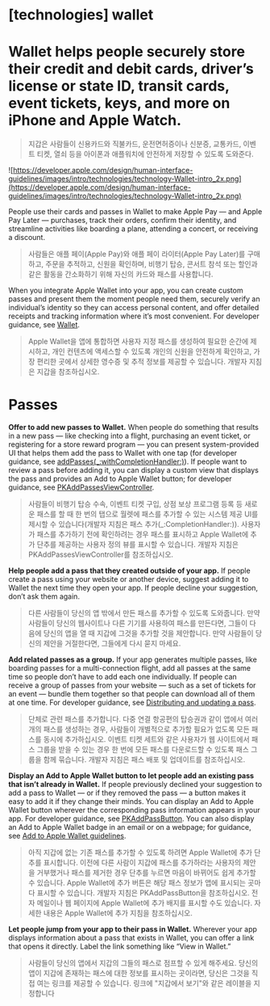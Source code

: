 # **[technologies] wallet**

# Wallet helps people securely store their credit and debit cards, driver’s license or state ID, transit cards, event tickets, keys, and more on iPhone and Apple Watch.
> 지갑은 사람들이 신용카드와 직불카드, 운전면허증이나 신분증, 교통카드, 이벤트 티켓, 열쇠 등을 아이폰과 애플워치에 안전하게 저장할 수 있도록 도와준다.
>




![https://developer.apple.com/design/human-interface-guidelines/images/intro/technologies/technology-Wallet-intro_2x.png](https://developer.apple.com/design/human-interface-guidelines/images/intro/technologies/technology-Wallet-intro_2x.png)

People use their cards and passes in Wallet to make Apple Pay — and Apple Pay Later — purchases, track their orders, confirm their identity, and streamline activities like boarding a plane, attending a concert, or receiving a discount.
> 사람들은 애플 페이(Apple Pay)와 애플 페이 라이터(Apple Pay Later)를 구매하고, 주문을 추적하고, 신원을 확인하며, 비행기 탑승, 콘서트 참석 또는 할인과 같은 활동을 간소화하기 위해 자신의 카드와 패스를 사용합니다.
>




When you integrate Apple Wallet into your app, you can create custom passes and present them the moment people need them, securely verify an individual’s identity so they can access personal content, and offer detailed receipts and tracking information where it’s most convenient. For developer guidance, see [Wallet](https://developer.apple.com/documentation/passkit/wallet).
> Apple Wallet을 앱에 통합하면 사용자 지정 패스를 생성하여 필요한 순간에 제시하고, 개인 컨텐츠에 액세스할 수 있도록 개인의 신원을 안전하게 확인하고, 가장 편리한 곳에서 상세한 영수증 및 추적 정보를 제공할 수 있습니다. 개발자 지침은 지갑을 참조하십시오.
>




# **Passes**

**Offer to add new passes to Wallet.** When people do something that results in a new pass — like checking into a flight, purchasing an event ticket, or registering for a store reward program — you can present system-provided UI that helps them add the pass to Wallet with one tap (for developer guidance, see [addPasses(_:withCompletionHandler:)](https://developer.apple.com/documentation/passkit/pkpasslibrary/1617093-addpasses)). If people want to review a pass before adding it, you can display a custom view that displays the pass and provides an Add to Apple Wallet button; for developer guidance, see [PKAddPassesViewController](https://developer.apple.com/documentation/passkit/pkaddpassesviewcontroller).
> 사람들이 비행기 탑승 수속, 이벤트 티켓 구입, 상점 보상 프로그램 등록 등 새로운 패스를 할 때 한 번의 탭으로 월렛에 패스를 추가할 수 있는 시스템 제공 UI를 제시할 수 있습니다(개발자 지침은 패스 추가(_:CompletionHandler:)). 사용자가 패스를 추가하기 전에 확인하려는 경우 패스를 표시하고 Apple Wallet에 추가 단추를 제공하는 사용자 정의 뷰를 표시할 수 있습니다. 개발자 지침은 PKAddPassesViewController를 참조하십시오.
>




**Help people add a pass that they created outside of your app.** If people create a pass using your website or another device, suggest adding it to Wallet the next time they open your app. If people decline your suggestion, don’t ask them again.
> 다른 사람들이 당신의 앱 밖에서 만든 패스를 추가할 수 있도록 도와줍니다. 만약 사람들이 당신의 웹사이트나 다른 기기를 사용하여 패스를 만든다면, 그들이 다음에 당신의 앱을 열 때 지갑에 그것을 추가할 것을 제안합니다. 만약 사람들이 당신의 제안을 거절한다면, 그들에게 다시 묻지 마세요.
>




**Add related passes as a group.** If your app generates multiple passes, like boarding passes for a multi-connection flight, add all passes at the same time so people don’t have to add each one individually. If people can receive a group of passes from your website — such as a set of tickets for an event — bundle them together so that people can download all of them at one time. For developer guidance, see [Distributing and updating a pass](https://developer.apple.com/documentation/walletpasses/distributing_and_updating_a_pass).
> 단체로 관련 패스를 추가합니다. 다중 연결 항공편의 탑승권과 같이 앱에서 여러 개의 패스를 생성하는 경우, 사람들이 개별적으로 추가할 필요가 없도록 모든 패스를 동시에 추가하십시오. 이벤트 티켓 세트와 같은 사용자가 웹 사이트에서 패스 그룹을 받을 수 있는 경우 한 번에 모든 패스를 다운로드할 수 있도록 패스 그룹을 함께 묶습니다. 개발자 지침은 패스 배포 및 업데이트를 참조하십시오.
>




**Display an Add to Apple Wallet button to let people add an existing pass that isn’t already in Wallet.** If people previously declined your suggestion to add a pass to Wallet — or if they removed the pass — a button makes it easy to add it if they change their minds. You can display an Add to Apple Wallet button wherever the corresponding pass information appears in your app. For developer guidance, see [PKAddPassButton](https://developer.apple.com/documentation/passkit/pkaddpassbutton). You can also display an Add to Apple Wallet badge in an email or on a webpage; for guidance, see [Add to Apple Wallet guidelines](https://developer.apple.com/wallet/add-to-apple-wallet-guidelines/).
> 아직 지갑에 없는 기존 패스를 추가할 수 있도록 하려면 Apple Wallet에 추가 단추를 표시합니다. 이전에 다른 사람이 지갑에 패스를 추가하라는 사용자의 제안을 거부했거나 패스를 제거한 경우 단추를 누르면 마음이 바뀌어도 쉽게 추가할 수 있습니다. Apple Wallet에 추가 버튼은 해당 패스 정보가 앱에 표시되는 곳마다 표시할 수 있습니다. 개발자 지침은 PKAddPassButton을 참조하십시오. 전자 메일이나 웹 페이지에 Apple Wallet에 추가 배지를 표시할 수도 있습니다. 자세한 내용은 Apple Wallet에 추가 지침을 참조하십시오.
>




**Let people jump from your app to their pass in Wallet.** Wherever your app displays information about a pass that exists in Wallet, you can offer a link that opens it directly. Label the link something like “View in Wallet.”
> 사람들이 당신의 앱에서 지갑의 그들의 패스로 점프할 수 있게 해주세요. 당신의 앱이 지갑에 존재하는 패스에 대한 정보를 표시하는 곳이라면, 당신은 그것을 직접 여는 링크를 제공할 수 있습니다. 링크에 "지갑에서 보기"와 같은 레이블을 지정합니다
>




